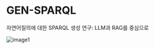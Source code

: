 # GEN-SPARQL
자연어질의에 대한 SPARQL 생성 연구: LLM과 RAG를 중심으로

![image1](https://github.com/oiehhun/RAG-SPARQL/blob/main/assets/%EA%B7%B8%EB%A6%BC1.png?raw=true)
